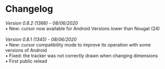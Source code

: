 # Changelog
<i>Version 0.8.2 (1366) - 08/06/2020</i><br>
&bull; New: cursor now available for Android Versions lower than Nougat (24)<br>
<br>
<i>Version 0.8.1 (1345) - 08/06/2020</i><br>
&bull; New: cursor compatibility mode to improve its operation with some versions of Android<br>
&bull; Fixed: the tracker was not correctly drawn when changing dimensions<br>
&bull; First public relead<br>
<br>
